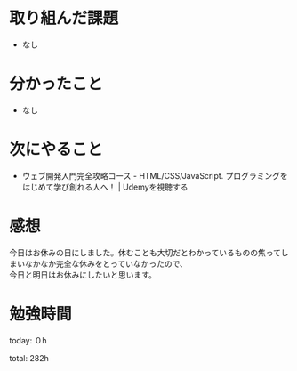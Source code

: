 #  取り組んだ課題
- なし

# 分かったこと
- なし
  
# 次にやること
- ウェブ開発入門完全攻略コース - HTML/CSS/JavaScript. プログラミングをはじめて学び創れる人へ！ | Udemyを視聴する

# 感想
今日はお休みの日にしました。休むことも大切だとわかっているものの焦ってしまいなかなか完全な休みをとっていなかったので、  
今日と明日はお休みにしたいと思います。

# 勉強時間
today: ０h

total: 282h

